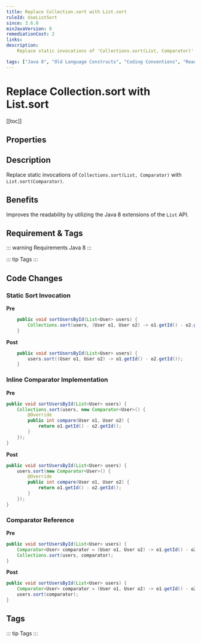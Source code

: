 ```yaml
---
title: Replace Collection.sort with List.sort
ruleId: UseListSort
since: 3.6.0
minJavaVersion: 8
remediationCost: 2
links:
description:
    Replace static invocations of 'Collections.sort(List, Comparator)' with 'List.sort(Comparator)'.

tags: ["Java 8", "Old Language Constructs", "Coding Conventions", "Readability"]
---
```


# Replace Collection.sort with List.sort

[[toc]]

## Properties

<RuleProperties />


## Description

Replace static invocations of `Collections.sort(List, Comparator)` with `List.sort(Comparator)`.

## Benefits

Improves the readability by utilizing the Java 8 extensions of the `List` API. 

## Requirement & Tags

::: warning Requirements
Java 8
:::

::: tip Tags
<TagLinks />
:::

## Code Changes

### Static Sort Invocation
__Pre__
```java
	public void sortUsersById(List<User> users) {
		Collections.sort(users, (User o1, User o2) -> o1.getId() - o2.getId());
	}
```
__Post__
```java
	public void sortUsersById(List<User> users) {
		users.sort((User o1, User o2) -> o1.getId() - o2.getId());
	}
```

### Inline Comparator Implementation

__Pre__
```java
public void sortUsersById(List<User> users) {
	Collections.sort(users, new Comparator<User>() {
		@Override
		public int compare(User o1, User o2) {
			return o1.getId() - o2.getId();
		}
	});
}
```

__Post__
```java
public void sortUsersById(List<User> users) {
	users.sort(new Comparator<User>() {
		@Override
		public int compare(User o1, User o2) {
			return o1.getId() - o2.getId();
		}
	});
}
```

### Comparator Reference

__Pre__
```java
public void sortUsersById(List<User> users) {
	Comparator<User> comparator = (User o1, User o2) -> o1.getId() - o2.getId();
	Collections.sort(users, comparator);
}
```

__Post__
```java
public void sortUsersById(List<User> users) {
	Comparator<User> comparator = (User o1, User o2) -> o1.getId() - o2.getId();
	users.sort(comparator);
}
```


<VersionNotice />


## Tags

::: tip Tags
<TagLinks />
:::